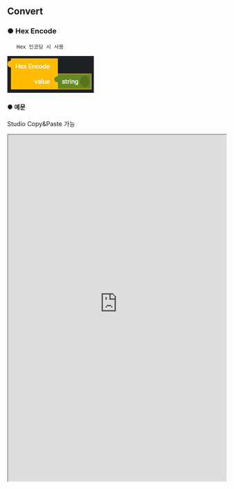 ## Convert

### ● Hex Encode

       Hex 인코딩 시 사용

![](../../img/assets/image%20%28122%29.png)

#### ● 예문
<p class='comment'>Studio Copy&Paste 가능</p>
<iframe
    src="https://d1sxhpvag16wqc.cloudfront.net/v3.1.0/convert/hex_encode"
    width="100%"
    height="800px"
    allow=""
    sandbox="allow-scripts allow-same-origin" />
<div class="display-pdf">
    <p><img src="../../img/assets/image%20%28449%29.png" alt="" /></p>
    <p><img src="../../img/assets/image%20%28452%29.png" alt="" /></p>
    <p><img src="../../img/assets/image%20%28410%29.png" alt="" /></p>
</div>

#### ● 결과

```text
{
  "result": {
    "hexEncode": "48656c6c6f2053796e637472656521"
  }
}
```

### ● Hex Decode

       Hex 인코딩 된 데이터를 Decode 된 데이터로 변환할 때 사용

![](../../img/assets/image%20%28165%29.png)

#### ● 예문
<p class='comment'>Studio Copy&Paste 가능</p>
<iframe
    src="https://d1sxhpvag16wqc.cloudfront.net/v3.1.0/convert/hex_decode"
    width="100%"
    height="800px"
    allow=""
    sandbox="allow-scripts allow-same-origin"/>
<div class="display-pdf">
    <p><img src="../../img/assets/image%20%28393%29.png" alt="" /></p>
    <p><img src="../../img/assets/image%20%28422%29.png" alt="" /></p>
    <p><img src="../../img/assets/image%20%28427%29.png" alt="" /></p>
</div>

#### ● 결과

```text
{
  "result": {
    "hexEncode": "48656c6c6f2053796e637472656521",
    "hexDecode": "Hello Synctree!"
  }
}
```
